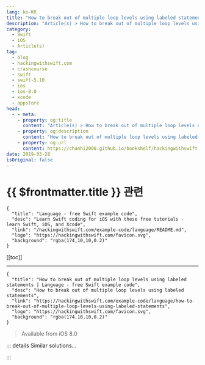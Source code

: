 ```yaml
---
lang: ko-KR
title: "How to break out of multiple loop levels using labeled statements"
description: "Article(s) > How to break out of multiple loop levels using labeled statements"
category:
  - Swift
  - iOS
  - Article(s)
tag: 
  - blog
  - hackingwithswift.com
  - crashcourse
  - swift
  - swift-5.10
  - ios
  - ios-8.0
  - xcode
  - appstore
head:
  - - meta:
    - property: og:title
      content: "Article(s) > How to break out of multiple loop levels using labeled statements"
    - property: og:description
      content: "How to break out of multiple loop levels using labeled statements"
    - property: og:url
      content: https://chanhi2000.github.io/bookshelf/hackingwithswift.com/example-code/language/how-to-break-out-of-multiple-loop-levels-using-labeled-statements.html
date: 2019-03-28
isOriginal: false
---
```


# {{ $frontmatter.title }} 관련

```component VPCard
{
  "title": "Language - free Swift example code",
  "desc": "Learn Swift coding for iOS with these free tutorials - learn Swift, iOS, and Xcode",
  "link": "/hackingwithswift.com/example-code/language/README.md",
  "logo": "https://hackingwithswift.com/favicon.svg",
  "background": "rgba(174,10,10,0.2)"
}
```

[[toc]]

---

```component VPCard
{
  "title": "How to break out of multiple loop levels using labeled statements | Language - free Swift example code",
  "desc": "How to break out of multiple loop levels using labeled statements",
  "link": "https://hackingwithswift.com/example-code/language/how-to-break-out-of-multiple-loop-levels-using-labeled-statements",
  "logo": "https://hackingwithswift.com/favicon.svg",
  "background": "rgba(174,10,10,0.2)"
}
```

> Available from iOS 8.0

<!-- TODO: 작성 -->

<!-- 
Swift has a built-in `break` keyword that escapes the current loop you’re in, but what happens if you’re in two loops or more and want to break out of them all?

Swift’s labeled statements are designed to solve this problem: they let you exit any number of loops or conditions, so execution picks up directly after the block you labeled.

For example, consider this pair of loops that will find the first number that, when squared, makes 144:

```swift
let numbers = 1...100

for number1 in numbers {
    for number2 in numbers {
        if number1 == number2 && number1 * number2 == 144 {
            print("Square found: \(number1)")
        }
    }
}
```

As soon as we’ve found that square, we can stop looking. The problem is, a regular `break` won’t work here because it will exit only the inner loop - the outer loop will keep counting 13, 14, 15, and so on up to 100. However, if we add a label to the outer loop we can break out of both loops at once, like this:

```swift
outerLoop: for number1 in numbers {
    for number2 in numbers {
        if number1 == number2 && number1 * number2 == 144 {
            print("Square found: \(number1)")
            break outerLoop
        }
    }
}
```

Notice the `outerLoop:` before the `for number1` loop, and also the matching `break outerLoop` - that will cause both loops to exit as soon as the correct number is found.

-->

::: details Similar solutions…

<!--
/quick-start/swiftui/how-to-fix-function-declares-an-opaque-return-type-but-has-no-return-statements-in-its-body-from-which-to-infer-an-underlying-ty">How to fix “Function declares an opaque return type, but has no return statements in its body from which to infer an underlying type” 
/example-code/calayer/how-to-make-a-uiview-fade-out">How to make a UIView fade out 
/quick-start/swiftui/how-to-get-bordered-buttons-that-stand-out">How to get bordered buttons that stand out 
/example-code/system/how-to-spell-out-numbers-using-numberformatters-spellout-style">How to spell out numbers using NumberFormatter's spellOut style 
/quick-start/swiftui/how-to-create-views-in-a-loop-using-foreach">How to create views in a loop using ForEach</a>
-->

:::

